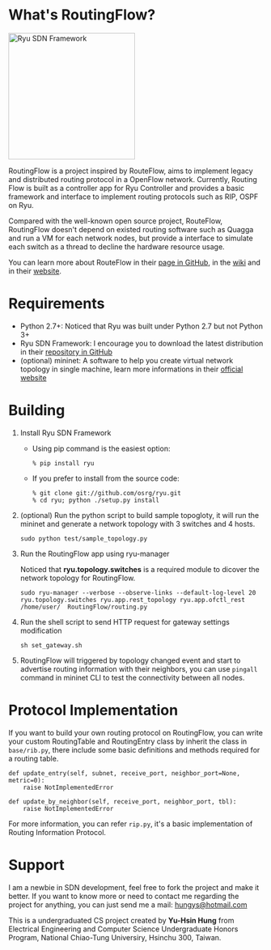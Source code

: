 # What's RoutingFlow?

<img src="http://osrg.github.io/ryu/css/images/LogoSet02.png" alt="Ryu SDN Framework" style="width:250px">

RoutingFlow is a project inspired by RouteFlow, aims to implement legacy and distributed routing protocol in a OpenFlow network. Currently, Routing Flow is built as a controller app for Ryu Controller and provides a basic framework and interface to implement routing protocols such as RIP, OSPF on Ryu.

Compared with the well-known open source project, RouteFlow, RoutingFlow doesn't depend on existed routing software such as Quagga and run a VM for each network nodes, but provide a interface to simulate each switch as a thread to decline the hardware resource usage.

You can learn more about RouteFlow in their
[page in GitHub](http://routeflow.github.io/RouteFlow/), in the
[wiki](https://github.com/routeflow/RouteFlow/wiki) and in their 
[website](https://sites.google.com/site/routeflow/).

# Requirements

* Python 2.7+: Noticed that Ryu was built under Python 2.7 but not Python 3+
* Ryu SDN Framework: I encourage you to download the latest distribution in their [repository in GitHub](https://github.com/osrg/ryu)
* (optional) mininet: A software to help you create virtual network topology in single machine, learn more informations in their [official website](http://mininet.org/)

# Building

1. Install Ryu SDN Framework
    * Using pip command is the easiest option:
    
        ```
        % pip install ryu
        ```
    * If you prefer to install from the source code:
    
        ```
        % git clone git://github.com/osrg/ryu.git 
        % cd ryu; python ./setup.py install 
        ```
        
2. (optional) Run the python script to build sample topogloty, it will run the mininet and generate a network topology with 3 switches and 4 hosts.

    ```
    sudo python test/sample_topology.py
    ```

3. Run the RoutingFlow app using ryu-manager
    
    Noticed that **ryu.topology.switches** is a required module to dicover the network topology for RoutingFlow.

    ```
    sudo ryu-manager --verbose --observe-links --default-log-level 20   ryu.topology.switches ryu.app.rest_topology ryu.app.ofctl_rest /home/user/  RoutingFlow/routing.py
    ```

4. Run the shell script to send HTTP request for gateway settings modification

    ```
    sh set_gateway.sh
    ``` 

5. RoutingFlow will triggered by topology changed event and start to advertise routing information with their neighbors, you can use `pingall` command in mininet CLI to test the connectivity between all nodes.

# Protocol Implementation

If you want to build your own routing protocol on RoutingFlow, you can write your custom RoutingTable and RoutingEntry class by inherit the class in `base/rib.py`, there include some basic definitions and methods required for a routing table.

```
def update_entry(self, subnet, receive_port, neighbor_port=None, metric=0):
    raise NotImplementedError

def update_by_neighbor(self, receive_port, neighbor_port, tbl):
    raise NotImplementedError
```

For more information, you can refer `rip.py`, it's a basic implementation of Routing Information Protocol.

# Support

I am a newbie in SDN development, feel free to fork the project and make it better. If you want to know more or need to contact me regarding the project for 
anything, you can just send me a mail: [hungys@hotmail.com](mailto:hungys@hotmail.com)

This is a undergraduated CS project created by **Yu-Hsin Hung** from Electrical Engineering and Computer Science Undergraduate Honors Program,
National Chiao-Tung Universiry, Hsinchu 300, Taiwan.